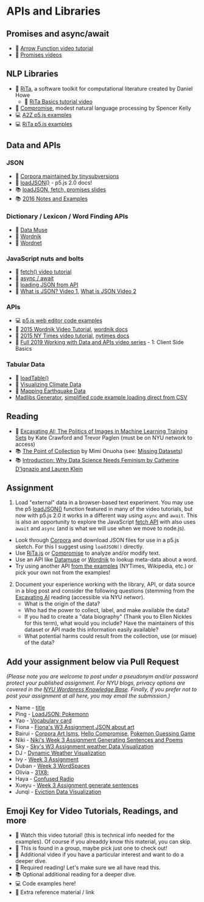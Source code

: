# APIs and Libraries

## Promises and async/await

- 🍿 [Arrow Function video tutorial](https://youtu.be/mrYMzpbFz18)
- 🍿 [Promises videos](https://www.youtube.com/playlist?list=PLRqwX-V7Uu6bKLPQvPRNNE65kBL62mVfx)

## NLP Libraries

- 🔗 [RiTa](https://rednoise.org/rita/), a software toolkit for computational literature created by Daniel Howe
  - 🚨 [RiTa Basics tutorial video](https://youtu.be/lIPEvh8HbGQ)
- 🔗 [Compromise](https://github.com/spencermountain/compromise), modest natural language processing by Spencer Kelly
- 💻 [A2Z p5.js examples](https://editor.p5js.org/a2zitp/collections/oG3L-OLvGP)
- 💻 [RiTa p5.js examples](https://editor.p5js.org/rita-examples/collections/ltF2vMtaL)

## Data and APIs

### JSON

- 🔗 [Corpora maintained by tinysubversions](https://github.com/dariusk/corpora)
- 🔗 [loadJSON()](https://beta.p5js.org/reference/p5/loadjson/) - p5.js 2.0 docs!
- 📚 [loadJSON, fetch, promises slides](https://docs.google.com/presentation/d/1_pS89fhG2PnTlT_Euj-K0Buy__nQH4YaLKph19zCwYE/edit?usp=sharing)
- 📚 [2016 Notes and Examples](https://shiffman-archive.netlify.app/a2z/data-apis/)

### Dictionary / Lexicon / Word Finding APIs

- 🔗 [Data Muse](https://www.datamuse.com/api/)
- 🔗 [Wordnik](https://developer.wordnik.com/)
- 🔗 [Wordnet](https://wordnet.princeton.edu/)

### JavaScript nuts and bolts

- 🚨 [fetch() video tutorial](https://thecodingtrain.com/tracks/data-and-apis-in-javascript/data/1-client-side/1-fetch)
- 🚨 [async / await](https://youtu.be/XO77Fib9tSI)
- 🚨 [loading JSON from API](https://thecodingtrain.com/tracks/data-and-apis-in-javascript/data/1-client-side/4-json)
- 🍿 [What is JSON? Video 1](https://youtu.be/_NFkzw6oFtQ?list=PLRqwX-V7Uu6a-SQiI4RtIwuOrLJGnel0r), [What is JSON Video 2](https://youtu.be/118sDpLOClw?list=PLRqwX-V7Uu6a-SQiI4RtIwuOrLJGnel0r)

### APIs

- 💻 [p5.js web editor code examples](https://editor.p5js.org/a2zitp/collections/cgfJWhpsE)
- 🔢 [2015 Wordnik Video Tutorial](https://youtu.be/YsgdUaOrFnQ), [wordnik docs](http://developer.wordnik.com/)
- 🔢 [2015 NY Times video tutorial](https://youtu.be/IMne3LY4bks), [nytimes docs](https://developer.nytimes.com/)
- 🍿 [Full 2019 Working with Data and APIs video series](https://thecodingtrain.com/tracks/data-and-apis-in-javascript) - 1: Client Side Basics

### Tabular Data

- 🔗 [loadTable()](https://p5js.org/reference/p5/loadTable/)
- 🍿 [Visualizing Climate Data](https://thecodingtrain.com/challenges/178-climate-spiral)
- 🍿 [Mapping Earthquake Data](https://thecodingtrain.com/challenges/57-mapping-earthquake-data)
- [Madlibs Generator](https://thecodingtrain.com/challenges/39-madlibs-generator), [simplified code example loading direct from CSV](https://editor.p5js.org/a2zitp/sketches/yZp-eF9KD)

## Reading

- 📕 [Excavating AI: The Politics of Images in Machine Learning Training Sets](https://link.springer.com/article/10.1007/s00146-021-01162-8) by Kate Crawford and Trevor Paglen (must be on NYU network to access)
- 📚 [The Point of Collection](https://medium.com/datasociety-points/the-point-of-collection-8ee44ad7c2fa) by Mimi Onuoha (see: [Missing Datasets](https://github.com/MimiOnuoha/missing-datasets))
- 📚 [Introduction: Why Data Science Needs Feminism by Catherine D'Ignazio and Lauren Klein](https://data-feminism.mitpress.mit.edu/pub/frfa9szd/release/3)

## Assignment

1. Load "external" data in a browser-based text experiment. You may use the p5 [loadJSON()](https://beta.p5js.org/reference/p5/loadJSON/) function featured in many of the video tutorials, but now with p5.js 2.0 it works in a different way using `async` and `await`. This is also an opportunity to explore the JavaScript [fetch API](https://developer.mozilla.org/en-US/docs/Web/API/Fetch_API/Using_Fetch) with also uses `await` and `async` (and is what we will use when we move to node.js).

- Look through [Corpora](https://github.com/dariusk/corpora) and download JSON files for use in a p5.js sketch. For this I suggest using `loadJSON()` directly.
- Use [RiTa.js](https://github.com/dhowe/RiTaJS) or [Compromise](https://github.com/spencermountain/compromise) to analyze and/or modify text.
- Use an API like [Datamuse](https://www.datamuse.com/api/) or [Wordnik](http://developer.wordnik.com/) to lookup meta-data about a word.
- Try using another API [from the examples](https://editor.p5js.org/a2zitp/collections/cgfJWhpsE) (NYTimes, Wikipedia, etc.) or pick your own not from the examples!

2. Document your experience working with the library, API, or data source in a blog post and consider the following questions (stemming from the [Excavating AI](https://link.springer.com/article/10.1007/s00146-021-01162-8) reading (accessible via NYU networ).
   - What is the origin of the data?
   - Who had the power to collect, label, and make available the data?
   - If you had to create a "data biography" (Thank you to Ellen Nickles for this term), what would you include? Have the maintainers of this dataset or API made this information easily available?
   - What potential harms could result from the collection, use (or misue) of the data?

## Add your assignment below via Pull Request

_(Please note you are welcome to post under a pseudonym and/or password protect your published assignment. For NYU blogs, privacy options are covered in the [NYU Wordpress Knowledge Base](https://wp.nyu.edu/knowledge/). Finally, if you prefer not to post your assignment at all here, you may email the submission.)_

- Name - [title](url)
- Ping - [LoadJSON: Pokemonn](https://www.notion.so/pinglin36/Week-3-LoadJSON-276e2a20970580faa9b0c3e6deab7c07?source=copy_link)
- Yao - [Vocabulary card](https://almond-celsius-975.notion.site/Week-3-277822d08688802aa480dc027a26644e?source=copy_link)
- Fiona - [Fiona's W3 Assignment JSON about art](https://www.notion.so/Fiona-s-Assignment-3-APIs-and-Libraries-275701873e07802dbabbecd83450831e?source=copy_link)
- Bairui - [Corpora Art Isms](https://recho.dev/examples/corpora-art-isms), [Hello Compromise](https://recho.dev/examples/hello-compromise), [Pokemon Guessing Game](https://recho.dev/examples/pokemon)
- Niki - [Niki's Week 3 Assignment Generating Sentences and Poems](https://reinvented-spoonbill-0fb.notion.site/A-to-Z-Week-3-Data-API-Niki-2760470c67d480489d9ee5ab2887261b?source=copy_link)
- Sky - [Sky's W3 Assignment weather Data Visualization](https://www.notion.so/Week3_Assignment-2773d345d4aa80ec8dd0c49ac4ef9fb2)
- DJ - [Dynamic Weather Visualization](https://fl4me.notion.site/Week-3-Assn-2705f3e6c8b8809e815bd285f41b2210?source=copy_link)
- Ivy - [Week 3 Assignment](https://ivy-jiang.notion.site/Assignment-3-Data-and-APIs-27781cc6416080958ac7eeb4735d390f)
- Duban - [Week 3 WordSpaces](https://dubanmorales.cargo.site/computational-text-a-to-z)
- Olivia - [31X8;](https://www.notion.so/CompText-3-APIs-Text-Analysis-31X8-277d586d7a8d80788a31e611ede634f6?source=copy_link)
- Haya - [Confused Radio](https://www.notion.so/Confused-Radio-277c09edca178012a27ac7a70f537f2c)
- Xueyu - [Week 3 Assignment generate sentences](https://www.notion.so/xueyuli/Assignment-2768c08bfd9e807fb2ecff384390cc98)
- Junqi - [Eviction Data Visualization](https://fuzzy-mask-71e.notion.site/COMPUTATIONAL-TEXT-A-Z-262480e9e232806f96c3f65ab685c294?source=copy_link)

## Emoji Key for Video Tutorials, Readings, and more

- 🚨 Watch this video tutorial! (this is technical info needed for the examples). Of course if you alreaddy know this material, you can skip.
- 🔢 This is found in a group, maybe pick just one to check out!
- 🍿 Additional video if you have a particular interest and want to do a deeper dive.
- 📕 Required reading! Let's make sure we all have read this.
- 📚 Optional additional reading for a deeper dive.
- 💻 Code examples here!
- 🔗 Extra reference material / link

